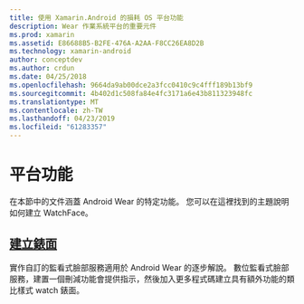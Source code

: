 ```yaml
---
title: 使用 Xamarin.Android 的損耗 OS 平台功能
description: Wear 作業系統平台的重要元件
ms.prod: xamarin
ms.assetid: E86688B5-B2FE-476A-A2AA-F8CC26EA8D2B
ms.technology: xamarin-android
author: conceptdev
ms.author: crdun
ms.date: 04/25/2018
ms.openlocfilehash: 9664da9ab00dce2a3fcc0410c9c4fff189b13bf9
ms.sourcegitcommit: 4b402d1c508fa84e4fc3171a6e43b811323948fc
ms.translationtype: MT
ms.contentlocale: zh-TW
ms.lasthandoff: 04/23/2019
ms.locfileid: "61283357"
---
```

# <a name="platform-features"></a>平台功能

在本節中的文件涵蓋 Android Wear 的特定功能。 您可以在這裡找到的主題說明如何建立 WatchFace。
 
##  <a name="creating-a-watch-faceandroidwearplatformcreating-a-watchfacemd"></a>[建立錶面](~/android/wear/platform/creating-a-watchface.md)

實作自訂的監看式臉部服務適用於 Android Wear 的逐步解說。 數位監看式臉部服務，建置一個刪減功能會提供指示，然後加入更多程式碼建立具有額外功能的類比樣式 watch 錶面。
